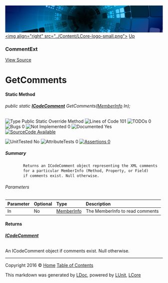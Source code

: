 ![](../Content/LCore-banner-small.png "")
[&lt;img align=&quot;right&quot; src=&quot;../Content/LCore-logo-small.png&quot;&gt;](../../README.md)
[Up](CommentExt.md)

### CommentExt
[View Source](../Extensions/Language/CommentExt.cs)

# GetComments

#### Static Method

###### public static **[ICodeComment](ICodeComment.md)** GetComments([MemberInfo](https://msdn.microsoft.com/en-us/library/system.reflection.memberinfo.aspx) In);

![Type Public Static Override Method](http://b.repl.ca/v1/Type-Public%20Static%20Override%20Method-blue.png "") ![Lines of Code 101](http://b.repl.ca/v1/Lines%20of%20Code-101-blue.png "") ![TODOs 0](http://b.repl.ca/v1/TODOs-0-green.png "") ![Bugs 0](http://b.repl.ca/v1/Bugs-0-green.png "") ![Not Implemented 0](http://b.repl.ca/v1/Not%20Implemented-0-green.png "") ![Documented Yes](http://b.repl.ca/v1/Documented-Yes-brightgreen.png "") [![SourceCode Available](http://b.repl.ca/v1/SourceCode-Available-brightgreen.png "")](../Extensions/Language/CommentExt.cs#L35)

![UnitTested No](http://b.repl.ca/v1/UnitTested-No-lightgrey.png "") ![AttributeTests 0](http://b.repl.ca/v1/AttributeTests-0-lightgrey.png "") [![Assertions 0](http://b.repl.ca/v1/Assertions-0-lightgrey.png "")](../Extensions/Language/CommentExt.cs)

##### Summary

            Returns an ICodeComment object representing the XML comments
            for a particular MemberInfo (Method, Property, or Field)
            if comments exist. Null otherwise.
            

###### Parameters

Parameter | Optional | Type | Description
:---  | :---  | :---  | :--- 
In | No | [MemberInfo](https://msdn.microsoft.com/en-us/library/system.reflection.memberinfo.aspx) | The MemberInfo to read comments


#### Returns

###### **[ICodeComment](ICodeComment.md)**
An ICodeComment object if comments exist. Null otherwise.



---

Copyright 2016 &copy; [Home](../../README.md) [Table of Contents](../../TableOfContents.md)

This markdown was generated by [LDoc](https://github.com/CodeSingularity/LDoc), powered by [LUnit](https://github.com/CodeSingularity/LUnit), [LCore](https://github.com/CodeSingularity/LCore)

